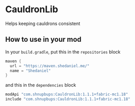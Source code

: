 # CauldronLib
Helps keeping cauldrons consistent

## How to use in your mod
In your `build.gradle`, put this in the `repositories` block
```groovy
maven {
  url = "https://maven.shedaniel.me/"
  name = "Shedaniel"
}
```
and this in the `dependencies` block
```groovy
modApi "com.shnupbups:CauldronLib:1.1.1+fabric-mc1.18"
include "com.shnupbups:CauldronLib:1.1.1+fabric-mc1.18"
```